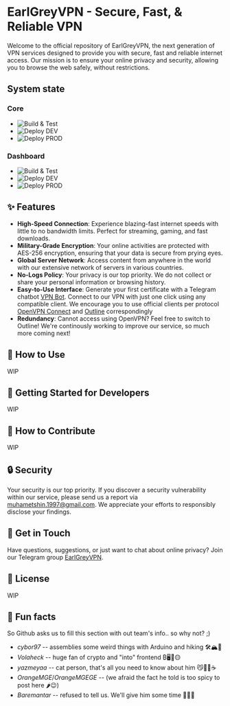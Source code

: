 # EarlGreyVPN - Secure, Fast, & Reliable VPN

Welcome to the official repository of EarlGreyVPN, the next generation of VPN services designed to provide you with secure, fast and reliable internet access. Our mission is to ensure your online privacy and security, allowing you to browse the web safely, without restrictions.

## System state

### Core
- ![Build & Test](https://github.com/EarlGreyVPN/ovpnrental_core/actions/workflows/test.yml/badge.svg)
- ![Deploy DEV](https://github.com/EarlGreyVPN/ovpnrental_core/actions/workflows/deploy.yml/badge.svg)
- ![Deploy PROD](https://github.com/EarlGreyVPN/ovpnrental_core/actions/workflows/deploy-prod.yml/badge.svg)

### Dashboard
- ![Build & Test](https://github.com/EarlGreyVPN/ovpnrental_dashboard/actions/workflows/test.yml/badge.svg)
- ![Deploy DEV](https://github.com/EarlGreyVPN/ovpnrental_dashboard/actions/workflows/deploy.yml/badge.svg)
- ![Deploy PROD](https://github.com/EarlGreyVPN/ovpnrental_dashboard/actions/workflows/deploy_prod.yml/badge.svg)

## ✨ Features

- **High-Speed Connection**: Experience blazing-fast internet speeds with little to no bandwidth limits. Perfect for streaming, gaming, and fast downloads.
- **Military-Grade Encryption**: Your online activities are protected with AES-256 encryption, ensuring that your data is secure from prying eyes.
- **Global Server Network**: Access content from anywhere in the world with our extensive network of servers in various countries.
- **No-Logs Policy**: Your privacy is our top priority. We do not collect or share your personal information or browsing history.
- **Easy-to-Use Interface**: Generate your first certificate with a Telegram chatbot [VPN Bot](https://t.me/teaparty_vpnbot). Connect to our VPN with just one click using any compatible client. We encourage you to use official clients per protocol [OpenVPN Connect](https://openvpn.net/client/client-connect-vpn-for-windows/) and [Outline](https://getoutline.org/get-started/#step-3) correspondingly
- **Redundancy**: Cannot access using OpenVPN? Feel free to switch to Outline! We're continously working to improve our service, so much more coming next!

## 📖 How to Use
WIP

## 🌟 Getting Started for Developers
WIP

## 🤝 How to Contribute
WIP

## 🔒 Security

Your security is our top priority. If you discover a security vulnerability within our service, please send us a report via [muhametshin.1997@gmail.com](mailto:muhametshin.1997@gmail.com). We appreciate your efforts to responsibly disclose your findings.

## 💬 Get in Touch

Have questions, suggestions, or just want to chat about online privacy? Join our Telegram group [EarlGreyVPN](https://t.me/+oEnZ05i0XuMyZjQy).

## 📝 License
WIP

## 🍿 Fun facts

So Github asks us to fill this section with out team's info.. so why not? ;)
- *cybor97* -- assemblies some weird things with Arduino and hiking 🛠️🏔️🦝
- *Volaheck* -- huge fan of crypto and "into" frontend ₿🖥️🦆🟡
- *yazmeyaa* -- cat person, that's all you need to know about him 😼👨‍💻☕
- *OrangeMGE*/*OrangeMGEGE* -- (we afraid the fact he told is too spicy to post here 🌶️😉)
- *Baremantar* -- refused to tell us. We'll give him some time 🤷‍♂️😉
